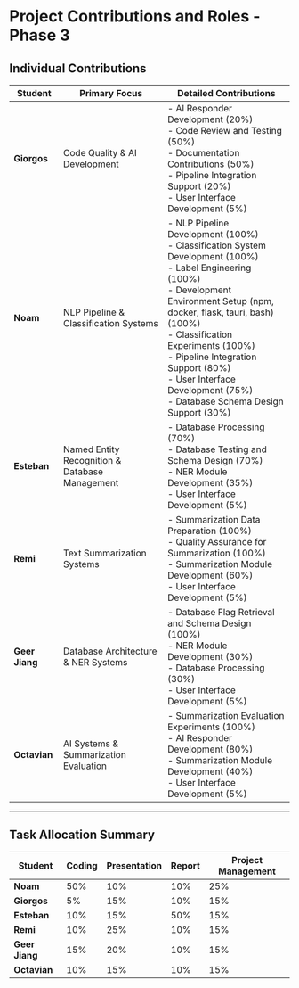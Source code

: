 # Project Contributions and Roles - Phase 3

## Individual Contributions

| **Student**    | **Primary Focus**                              | **Detailed Contributions**                                                                                                                                                                                                                                                                                             |
| -------------- | ---------------------------------------------- | ---------------------------------------------------------------------------------------------------------------------------------------------------------------------------------------------------------------------------------------------------------------------------------------------------------------------- |
| **Giorgos**    | Code Quality & AI Development                  | - AI Responder Development (20%)<br>- Code Review and Testing (50%)<br>- Documentation Contributions (50%)<br>- Pipeline Integration Support (20%)<br>- User Interface Development (5%)                                                                                                                                |
| **Noam**       | NLP Pipeline & Classification Systems          | - NLP Pipeline Development (100%)<br>- Classification System Development (100%)<br>- Label Engineering (100%)<br>- Development Environment Setup (npm, docker, flask, tauri, bash) (100%)<br>- Classification Experiments (100%)<br>- Pipeline Integration Support (80%)<br>- User Interface Development (75%)<br>- Database Schema Design Support (30%) |
| **Esteban**    | Named Entity Recognition & Database Management | - Database Processing (70%)<br>- Database Testing and Schema Design (70%)<br>- NER Module Development (35%)<br>- User Interface Development (5%)                                                                                                                                                                       |
| **Remi**       | Text Summarization Systems                     | - Summarization Data Preparation (100%)<br>- Quality Assurance for Summarization (100%)<br>- Summarization Module Development (60%)<br>- User Interface Development (5%)                                                                                                                                               |
| **Geer Jiang** | Database Architecture & NER Systems            | - Database Flag Retrieval and Schema Design (100%)<br>- NER Module Development (30%)<br>- Database Processing (30%)<br>- User Interface Development (5%)                                                                                                                                                               |
| **Octavian**   | AI Systems & Summarization Evaluation          | - Summarization Evaluation Experiments (100%)<br>- AI Responder Development (80%)<br>- Summarization Module Development (40%)<br>- User Interface Development (5%)                                                                                                                                                     |

---

## Task Allocation Summary


| **Student** | **Coding** | **Presentation** | **Report** | **Project Management** |
|-------------|------------|------------------|------------|-------------------------|
| **Noam** | 50% | 10% | 10% | 25% |
| **Giorgos** | 5% | 15% | 10% | 15% |
| **Esteban** | 10% | 15% | 50% | 15% |
| **Remi** | 10% | 25% | 10% | 15% |
| **Geer Jiang** | 15% | 20% | 10% | 15% |
| **Octavian** | 10% | 15% | 10% | 15% |

